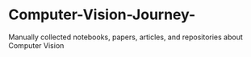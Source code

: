 # Computer-Vision-Journey-
Manually collected notebooks, papers, articles, and repositories about Computer Vision

